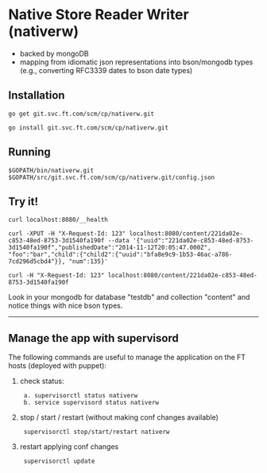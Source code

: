 # Native Store Reader Writer (nativerw)

- backed by mongoDB
- mapping from idiomatic json representations into bson/mongodb types (e.g., converting RFC3339 dates to bson date types)

## Installation

	go get git.svc.ft.com/scm/cp/nativerw.git
	
	go install git.svc.ft.com/scm/cp/nativerw.git

## Running

    $GOPATH/bin/nativerw.git $GOPATH/src/git.svc.ft.com/scm/cp/nativerw.git/config.json

## Try it!

    curl localhost:8080/__health

	curl -XPUT -H "X-Request-Id: 123" localhost:8080/content/221da02e-c853-48ed-8753-3d1540fa190f --data '{"uuid":"221da02e-c853-48ed-8753-3d1540fa190f","publishedDate":"2014-11-12T20:05:47.000Z", "foo":"bar","child":{"child2":{"uuid":"bfa8e9c9-1b53-46ac-a786-7cd296d5cbd4"}}, "num":135}'

	curl -H "X-Request-Id: 123" localhost:8080/content/221da02e-c853-48ed-8753-3d1540fa190f

Look in your mongodb for database "testdb" and collection "content" and notice things with nice bson types.

----
## Manage the app with supervisord

The following commands are useful to manage the application on the FT hosts (deployed with puppet):

1. check status:

        a. supervisorctl status nativerw
        b. service supervisord status nativerw
        
2. stop / start / restart (without making conf changes available)

        supervisorctl stop/start/restart nativerw
        
3. restart applying conf changes

        supervisorctl update
        